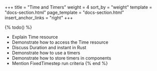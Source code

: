 +++
title = "Time and Timers"
weight = 4
sort_by = "weight"
template = "docs-section.html"
page_template = "docs-section.html"
insert_anchor_links = "right"
+++

{% todo() %}
* Explain Time resource
* Demonstrate how to access the Time resource
* Discuss Duration and instant in Rust
* Demonstrate how to use a timers
* Demonstrate how to store timers in components
* Mention FixedTimestep run criteria
{% end %}
